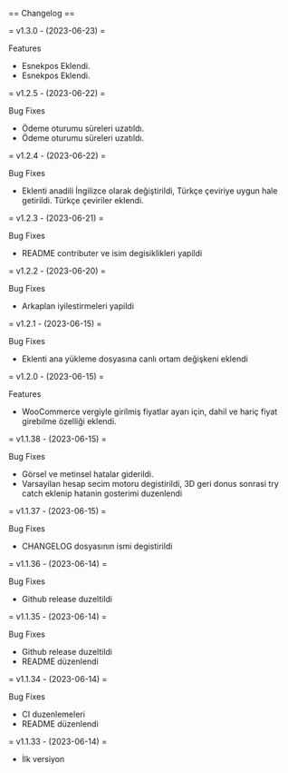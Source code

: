 == Changelog ==

= v1.3.0 - (2023-06-23) =


Features

* Esnekpos Eklendi.
* Esnekpos Eklendi.

= v1.2.5 - (2023-06-22) =


Bug Fixes

* Ödeme oturumu süreleri uzatıldı.
* Ödeme oturumu süreleri uzatıldı.

= v1.2.4 - (2023-06-22) =


Bug Fixes

* Eklenti anadili İngilizce olarak değiştirildi, Türkçe çeviriye uygun hale getirildi. Türkçe çeviriler eklendi.

= v1.2.3 - (2023-06-21) =


Bug Fixes

* README contributer ve isim degisiklikleri yapildi

= v1.2.2 - (2023-06-20) =


Bug Fixes

* Arkaplan iyilestirmeleri yapildi

= v1.2.1 - (2023-06-15) =


Bug Fixes

* Eklenti ana yükleme dosyasına canlı ortam değişkeni eklendi

= v1.2.0 - (2023-06-15) =


Features

* WooCommerce vergiyle girilmiş fiyatlar ayarı için, dahil ve hariç fiyat girebilme özelliği eklendi.

= v1.1.38 - (2023-06-15) =


Bug Fixes

* Görsel ve metinsel hatalar giderildi.
* Varsayilan hesap secim motoru degistirildi, 3D geri donus sonrasi try catch eklenip hatanin gosterimi duzenlendi

= v1.1.37 - (2023-06-15) =


Bug Fixes

* CHANGELOG dosyasının ismi degistirildi

= v1.1.36 - (2023-06-14) =


Bug Fixes

* Github release duzeltildi

= v1.1.35 - (2023-06-14) =


Bug Fixes

* Github release duzeltildi
* README düzenlendi

= v1.1.34 - (2023-06-14) =


Bug Fixes

* CI duzenlemeleri
* README düzenlendi

= v1.1.33 - (2023-06-14) =

* İlk versiyon
